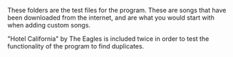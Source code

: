 These folders are the test files for the program. These are songs that have been downloaded from the internet, and are what you would start with when adding custom songs. 

"Hotel California" by The Eagles is included twice in order to test the functionality of the program to find duplicates.
